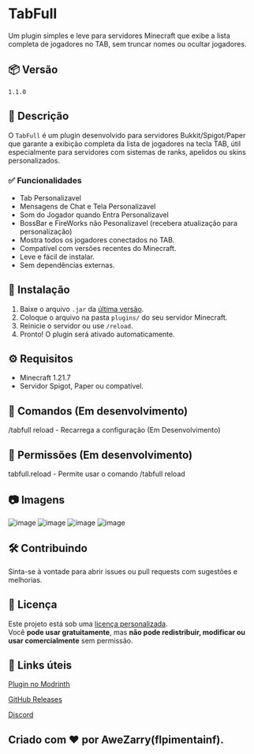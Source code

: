 # TabFull

Um plugin simples e leve para servidores Minecraft que exibe a lista completa de jogadores no TAB, sem truncar nomes ou ocultar jogadores.

## 📦 Versão

`1.1.0`

## 📁 Descrição

O `TabFull` é um plugin desenvolvido para servidores Bukkit/Spigot/Paper que garante a exibição completa da lista de jogadores na tecla TAB, útil especialmente para servidores com sistemas de ranks, apelidos ou skins personalizados.

### ✅ Funcionalidades

- Tab Personalizavel
- Mensagens de Chat e Tela Personalizavel
- Som do Jogador quando Entra Personalizavel
- BossBar e FireWorks não Pesonalizavel (recebera atualização para personalização)
- Mostra todos os jogadores conectados no TAB.
- Compatível com versões recentes do Minecraft.
- Leve e fácil de instalar.
- Sem dependências externas.

## 🚀 Instalação

1. Baixe o arquivo `.jar` da [última versão](https://github.com/flpimentainf/TabFull/releases).
2. Coloque o arquivo na pasta `plugins/` do seu servidor Minecraft.
3. Reinicie o servidor ou use `/reload`.
4. Pronto! O plugin será ativado automaticamente.

## ⚙️ Requisitos

- Minecraft 1.21.7
- Servidor Spigot, Paper ou compatível.

## 🧪 Comandos (Em desenvolvimento)

/tabfull reload - Recarrega a configuração (Em Desenvolvimento)

## 📝 Permissões (Em desenvolvimento)

tabfull.reload - Permite usar o comando /tabfull reload

## 📷 Imagens

![image](https://github.com/user-attachments/assets/d040c84c-e372-411d-8116-9f972967dfcb)
![image](https://github.com/user-attachments/assets/c9af7ef6-bc9c-4b8c-8057-a3fce49a6650)
![image](https://github.com/user-attachments/assets/cada60c9-3998-4236-9acb-ee905a7b0b38)
![image](https://github.com/user-attachments/assets/f4165ceb-bdb9-4764-8301-73e54d00bc4a)

## 🛠️ Contribuindo
Sinta-se à vontade para abrir issues ou pull requests com sugestões e melhorias.

## 📃 Licença
Este projeto está sob uma [licença personalizada](LICENSE.md).  
Você **pode usar gratuitamente**, mas **não pode redistribuir, modificar ou usar comercialmente** sem permissão.

## 🔗 Links úteis
[Plugin no Modrinth](https://modrinth.com/plugin/tab-full)

[GitHub Releases](https://github.com/flpimentainf/Plugin-TabFull-1.1.0/releases)

[Discord](https://discord.gg/75QsCA5THS)

## Criado com ❤️ por AweZarry(flpimentainf).
